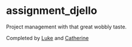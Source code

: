# assignment_djello
Project management with that great wobbly taste.

Completed by [Luke](https://github.com/luke-schleicher/project_djello.git) and [Catherine](https://github.com/khopsickle/djello.git)